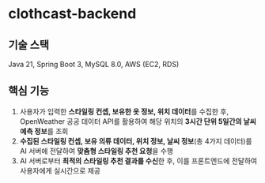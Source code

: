 # clothcast-backend

## 기술 스택
Java 21, Spring Boot 3, MySQL 8.0, AWS (EC2, RDS)

## 핵심 기능
1. 사용자가 입력한 **스타일링 컨셉, 보유한 옷 정보, 위치 데이터**를 수집한 후, OpenWeather 공공 데이터 API를 활용하여 해당 위치의 **3시간 단위 5일간의 날씨 예측 정보**를 조회
2. **수집된 스타일링 컨셉, 보유 의류 데이터, 위치 정보, 날씨 정보**(총 4가지 데이터)를 AI 서버에 전달하여 **맞춤형 스타일링 추천 요청**을 수행
3. AI 서버로부터 **최적의 스타일링 추천 결과를 수신**한 후, 이를 프론트엔드에 전달하여 사용자에게 실시간으로 제공
